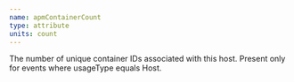 ```yaml
---
name: apmContainerCount
type: attribute
units: count
---
```


The number of unique container IDs associated with this host. Present only for events where usageType equals Host.